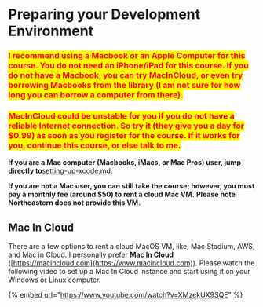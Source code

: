 # Preparing your Development Environment

### <mark style="color:red;">I recommend using a Macbook or an Apple Computer for this course. You do not need an iPhone/iPad for this course. If you do not have a Macbook, you can try MacInCloud, or even try borrowing Macbooks from the library (I am not sure for how long you can borrow a computer from there).</mark>

### <mark style="color:red;">MacInCloud could be unstable for you if you do not have a reliable Internet connection. So try it (they give you a day for $0.99) as soon as you register for the course. If it works for you, continue this course, or else talk to me</mark><mark style="color:blue;">.</mark>

**If you are a Mac computer (Macbooks, iMacs, or Mac Pros) user, jump directly to**[setting-up-xcode.md](setting-up-xcode.md "mention").

**If you are not a Mac user, you can still take the course; however, you must pay a monthly fee (around $50) to rent a cloud Mac VM.** **Please note Northeastern does not provide this VM.**

## Mac In Cloud

There are a few options to rent a cloud MacOS VM, like, Mac Stadium, AWS, and Mac in Cloud. I personally prefer **Mac In Cloud** ([https://macincloud.com](https://www.macincloud.com)). Please watch the following video to set up a Mac In Cloud instance and start using it on your Windows or Linux computer.

{% embed url="https://www.youtube.com/watch?v=XMzekUX9SQE" %}

